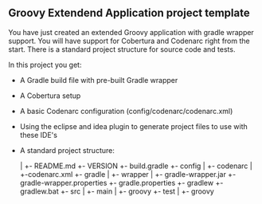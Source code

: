 Groovy Extendend Application project template
---------------------------------------------

You have just created an extended Groovy application with gradle wrapper support. You will have support for Cobertura and Codenarc right from the start. There is a standard project structure for source code and tests.

In this project you get:

* A Gradle build file with pre-built Gradle wrapper
* A Cobertura setup
* A basic Codenarc configuration (config/codenarc/codenarc.xml)
* Using the eclipse and idea plugin to generate project files to use with these IDE's
* A standard project structure:

    <proj>
    |
    +- README.md
    +- VERSION
    +- build.gradle
    +- config
         |
         +- codenarc
                |
                +-codenarc.xml 
    +- gradle
         |
         +- wrapper
               |
               +- gradle-wrapper.jar
               +- gradle-wrapper.properties
    +- gradle.properties
    +- gradlew
    +- gradlew.bat
    +- src
        |
        +- main
             |
             +- groovy
        +- test
             |
             +- groovy
